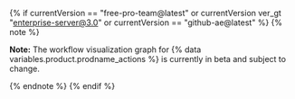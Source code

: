 {% if currentVersion == "free-pro-team@latest" or currentVersion ver_gt "enterprise-server@3.0" or currentVersion == "github-ae@latest" %}
{% note %}

**Note:** The workflow visualization graph for {% data variables.product.prodname_actions %} is currently in beta and subject to change.

{% endnote %}
{% endif %}
